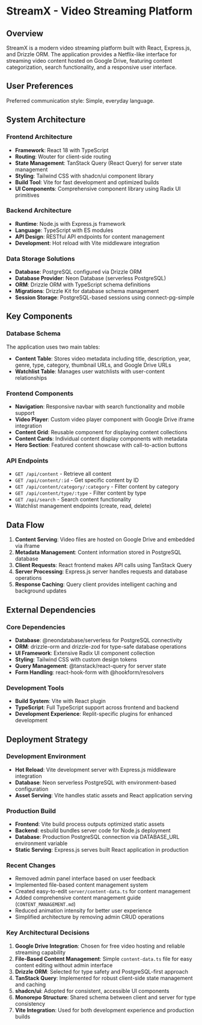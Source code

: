 # StreamX - Video Streaming Platform

## Overview

StreamX is a modern video streaming platform built with React, Express.js, and Drizzle ORM. The application provides a Netflix-like interface for streaming video content hosted on Google Drive, featuring content categorization, search functionality, and a responsive user interface.

## User Preferences

Preferred communication style: Simple, everyday language.

## System Architecture

### Frontend Architecture
- **Framework**: React 18 with TypeScript
- **Routing**: Wouter for client-side routing
- **State Management**: TanStack Query (React Query) for server state management
- **Styling**: Tailwind CSS with shadcn/ui component library
- **Build Tool**: Vite for fast development and optimized builds
- **UI Components**: Comprehensive component library using Radix UI primitives

### Backend Architecture
- **Runtime**: Node.js with Express.js framework
- **Language**: TypeScript with ES modules
- **API Design**: RESTful API endpoints for content management
- **Development**: Hot reload with Vite middleware integration

### Data Storage Solutions
- **Database**: PostgreSQL configured via Drizzle ORM
- **Database Provider**: Neon Database (serverless PostgreSQL)
- **ORM**: Drizzle ORM with TypeScript schema definitions
- **Migrations**: Drizzle Kit for database schema management
- **Session Storage**: PostgreSQL-based sessions using connect-pg-simple

## Key Components

### Database Schema
The application uses two main tables:
- **Content Table**: Stores video metadata including title, description, year, genre, type, category, thumbnail URLs, and Google Drive URLs
- **Watchlist Table**: Manages user watchlists with user-content relationships

### Frontend Components
- **Navigation**: Responsive navbar with search functionality and mobile support
- **Video Player**: Custom video player component with Google Drive iframe integration
- **Content Grid**: Reusable component for displaying content collections
- **Content Cards**: Individual content display components with metadata
- **Hero Section**: Featured content showcase with call-to-action buttons

### API Endpoints
- `GET /api/content` - Retrieve all content
- `GET /api/content/:id` - Get specific content by ID
- `GET /api/content/category/:category` - Filter content by category
- `GET /api/content/type/:type` - Filter content by type
- `GET /api/search` - Search content functionality
- Watchlist management endpoints (create, read, delete)

## Data Flow

1. **Content Serving**: Video files are hosted on Google Drive and embedded via iframe
2. **Metadata Management**: Content information stored in PostgreSQL database
3. **Client Requests**: React frontend makes API calls using TanStack Query
4. **Server Processing**: Express.js server handles requests and database operations
5. **Response Caching**: Query client provides intelligent caching and background updates

## External Dependencies

### Core Dependencies
- **Database**: @neondatabase/serverless for PostgreSQL connectivity
- **ORM**: drizzle-orm and drizzle-zod for type-safe database operations
- **UI Framework**: Extensive Radix UI component collection
- **Styling**: Tailwind CSS with custom design tokens
- **Query Management**: @tanstack/react-query for server state
- **Form Handling**: react-hook-form with @hookform/resolvers

### Development Tools
- **Build System**: Vite with React plugin
- **TypeScript**: Full TypeScript support across frontend and backend
- **Development Experience**: Replit-specific plugins for enhanced development

## Deployment Strategy

### Development Environment
- **Hot Reload**: Vite development server with Express.js middleware integration
- **Database**: Neon serverless PostgreSQL with environment-based configuration
- **Asset Serving**: Vite handles static assets and React application serving

### Production Build
- **Frontend**: Vite build process outputs optimized static assets
- **Backend**: esbuild bundles server code for Node.js deployment
- **Database**: Production PostgreSQL connection via DATABASE_URL environment variable
- **Static Serving**: Express.js serves built React application in production

### Recent Changes
- Removed admin panel interface based on user feedback
- Implemented file-based content management system
- Created easy-to-edit `server/content-data.ts` for content management
- Added comprehensive content management guide (`CONTENT_MANAGEMENT.md`)
- Reduced animation intensity for better user experience
- Simplified architecture by removing admin CRUD operations

### Key Architectural Decisions

1. **Google Drive Integration**: Chosen for free video hosting and reliable streaming capability
2. **File-Based Content Management**: Simple `content-data.ts` file for easy content editing without admin interface
3. **Drizzle ORM**: Selected for type safety and PostgreSQL-first approach
4. **TanStack Query**: Implemented for robust client-side state management and caching
5. **shadcn/ui**: Adopted for consistent, accessible UI components
6. **Monorepo Structure**: Shared schema between client and server for type consistency
7. **Vite Integration**: Used for both development experience and production builds